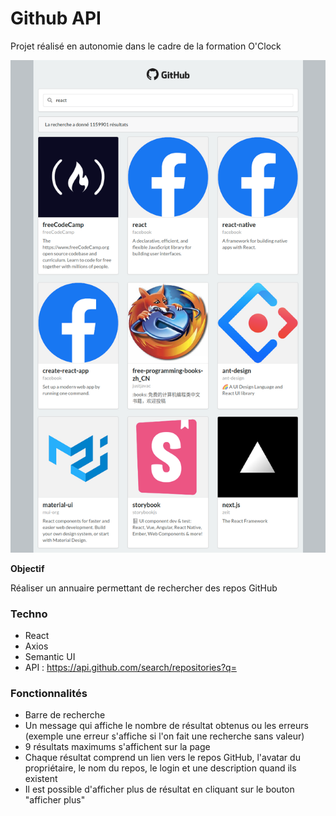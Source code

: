 # Github API

Projet réalisé en autonomie dans le cadre de la formation O'Clock

![resultat](./resultat.png)

**Objectif**

Réaliser un annuaire permettant de rechercher des repos GitHub

### Techno

* React
* Axios
* Semantic UI
* API : https://api.github.com/search/repositories?q=

### Fonctionnalités

* Barre de recherche
* Un message qui affiche le nombre de résultat obtenus ou les erreurs (exemple une erreur s'affiche si l'on fait une recherche sans valeur)
* 9 résultats maximums s'affichent sur la page
* Chaque résultat comprend un lien vers le repos GitHub, l'avatar du propriétaire, le nom du repos, le login et une description quand ils existent
* Il est possible d'afficher plus de résultat en cliquant sur le bouton "afficher plus"
